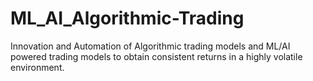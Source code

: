 # ML_AI_Algorithmic-Trading
Innovation and Automation of Algorithmic trading models and ML/AI powered trading models to obtain consistent returns in a highly volatile environment.
